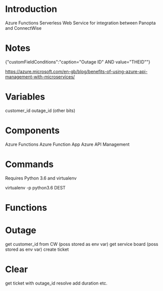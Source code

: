 # Introduction 
Azure Functions Serverless Web Service for integration between Panopta and ConnectWise

# Notes

{"customFieldConditions":"caption=\"Outage ID\" AND value=\"THEID\""}

https://azure.microsoft.com/en-gb/blog/benefits-of-using-azure-api-management-with-microservices/

# Variables

customer_id
outage_id
(other bits)

# Components

Azure Functions
Azure Function App
Azure API Management

# Commands

Requires Python 3.6 and virtualenv

virtualenv -p python3.6 DEST

# Functions

# Outage

get customer_id from CW (poss stored as env var)
get service board (poss stored as env var)
create ticket

# Clear

get ticket with outage_id
resolve
add duration etc.
